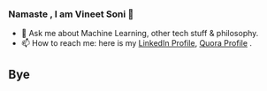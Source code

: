 ### Namaste , I am Vineet Soni 👋

<!-- 
- 🔭 I’m currently working in the area of Unmanned Aerial Vehicles (Communication & Authentication).
- 🌱 I’m currently learning about Security and Crypto, Laxtex, SPAN AVISPA Tool.
-->
- 💬 Ask me about Machine Learning, other tech stuff & philosophy.
- 📫 How to reach me: here is my [LinkedIn Profile](https://www.linkedin.com/in/vineet-soni-61931714b/), [Quora Profile](https://www.quora.com/profile/Vineet-Soni-5) .
<!--
<img src= "https://github-readme-stats.vercel.app/api?username=vineetson&&show_icons=true&title_color=ffffff&icon_color=bb2acf&text_color=daf7dc&bg_color=151515">
-->
## Bye
